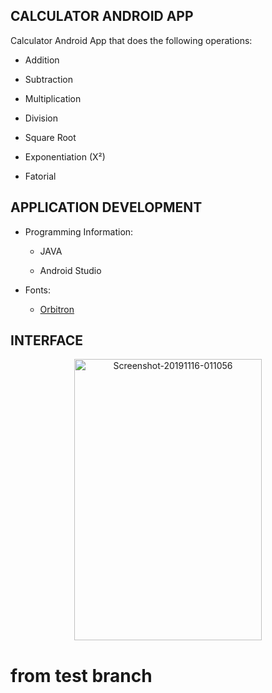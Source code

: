 ##  CALCULATOR ANDROID APP

Calculator Android App that does the following operations:
  
- Addition
  
- Subtraction
  
- Multiplication
  
- Division
  
- Square Root
  
- Exponentiation (X²)
  
- Fatorial

## APPLICATION DEVELOPMENT
 
- Programming Information:
   
  - JAVA
   
  - Android Studio
 
- Fonts:
   
  - [Orbitron](https://fonts.google.com/specimen/Orbitron)
  
## INTERFACE
   
<p align="center">
    <img src="https://i.ibb.co/xqZWGVt/Screenshot-20191116-011056.png" alt="Screenshot-20191116-011056" width="300" height="450""/>
   </p>
                                                                                                                                 
 # from test branch                                                                                                                               
